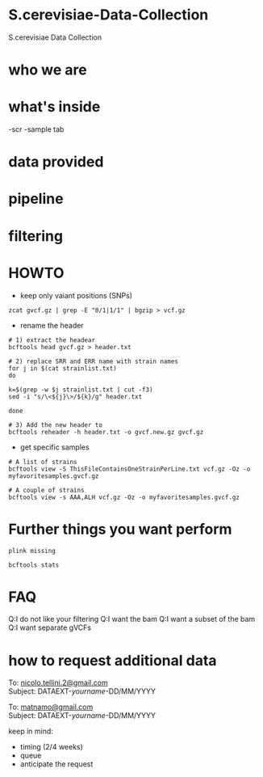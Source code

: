 # S.cerevisiae-Data-Collection
S.cerevisiae Data Collection

# who we are 
# what's inside
-scr
-sample tab
# data provided
# pipeline
# filtering
# HOWTO

- keep only vaiant positions (SNPs)
  
```
zcat gvcf.gz | grep -E "0/1|1/1" | bgzip > vcf.gz 

```
- rename the header
 
 ```
 # 1) extract the headear
 bcftools head gvcf.gz > header.txt
 
 # 2) replace SRR and ERR name with strain names
 for j in $(cat strainlist.txt)
 do
 
 k=$(grep -w $j strainlist.txt | cut -f3)
 sed -i "s/\<${j}\>/${k}/g" header.txt
 
 done
 
 # 3) Add the new header to  
 bcftools reheader -h header.txt -o gvcf.new.gz gvcf.gz

  ```

  
  - get specific samples
 
 ```
 # A list of strains
 bcftools view -S ThisFileContainsOneStrainPerLine.txt vcf.gz -Oz -o myfavoritesamples.gvcf.gz
 
 # A couple of strains
 bcftools view -s AAA,ALH vcf.gz -Oz -o myfavoritesamples.gvcf.gz
 
 ```
# Further things you want perform
 ```
 plink missing
 
 bcftools stats
 ```
# FAQ
Q:I do not like your filtering
Q:I want the bam 
Q:I want a subset of the bam
Q:I want separate gVCFs

# how to request additional data

To: nicolo.tellini.2@gmail.com </br>
Subject: DATAEXT-*yourname*-DD/MM/YYYY

To: matnamo@gmail.com </br>
Subject: DATAEXT-*yourname*-DD/MM/YYYY

keep in mind: 
- timing (2/4 weeks)
- queue 
- anticipate the request

